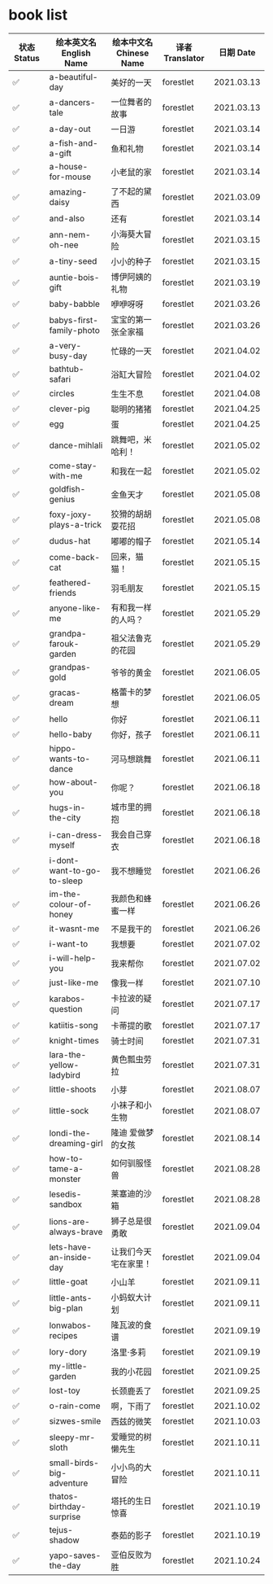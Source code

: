 # book list

| 状态 Status | 绘本英文名 English Name  | 绘本中文名 Chinese Name | 译者 Translator | 日期 Date |
| ----------- | ------------------------ | ----------------------- | --------------- | --------- |
|✅|a-beautiful-day|美好的一天|forestlet|2021.03.13|
|✅|a-dancers-tale|一位舞者的故事|forestlet|2021.03.13|
|✅|a-day-out|一日游|forestlet|2021.03.14|
|✅|a-fish-and-a-gift|鱼和礼物|forestlet|2021.03.14|
|✅|a-house-for-mouse|小老鼠的家|forestlet|2021.03.14|
|✅|amazing-daisy|了不起的黛西|forestlet|2021.03.09|
|✅|and-also|还有|forestlet|2021.03.14|
|✅|ann-nem-oh-nee|小海葵大冒险|forestlet|2021.03.15|
|✅|a-tiny-seed|小小的种子|forestlet|2021.03.15|
|✅|auntie-bois-gift|博伊阿姨的礼物|forestlet|2021.03.19|
|✅|baby-babble|咿咿呀呀|forestlet|2021.03.26|
|✅|babys-first-family-photo|宝宝的第一张全家福|forestlet|2021.03.26|
|✅|a-very-busy-day|忙碌的一天|forestlet|2021.04.02|
|✅|bathtub-safari|浴缸大冒险|forestlet|2021.04.02|
|✅|circles|生生不息|forestlet|2021.04.08|
|✅|clever-pig|聪明的猪猪|forestlet|2021.04.25|
|✅|egg|蛋|forestlet|2021.04.25|
|✅|dance-mihlali|跳舞吧，米哈利！|forestlet|2021.05.02|
|✅|come-stay-with-me|和我在一起|forestlet|2021.05.02|
|✅|goldfish-genius|金鱼天才|forestlet|2021.05.08|
|✅|foxy-joxy-plays-a-trick|狡猾的胡胡耍花招|forestlet|2021.05.08|
|✅|dudus-hat|嘟嘟的帽子|forestlet|2021.05.14|
|✅|come-back-cat|回来，猫猫！|forestlet|2021.05.15|
|✅|feathered-friends|羽毛朋友|forestlet|2021.05.15|
|✅|anyone-like-me|有和我一样的人吗？|forestlet|2021.05.29|
|✅|grandpa-farouk-garden|祖父法鲁克的花园|forestlet|2021.05.29|
|✅|grandpas-gold|爷爷的黄金|forestlet|2021.06.05|
|✅|gracas-dream|格蕾卡的梦想|forestlet|2021.06.05|
|✅|hello|你好|forestlet|2021.06.11|
|✅|hello-baby|你好，孩子|forestlet|2021.06.11|
|✅|hippo-wants-to-dance|河马想跳舞|forestlet|2021.06.11|
|✅|how-about-you|你呢？|forestlet|2021.06.18|
|✅|hugs-in-the-city|城市里的拥抱|forestlet|2021.06.18|
|✅|i-can-dress-myself|我会自己穿衣|forestlet|2021.06.18|
|✅|i-dont-want-to-go-to-sleep|我不想睡觉|forestlet|2021.06.26|
|✅|im-the-colour-of-honey|我颜色和蜂蜜一样|forestlet|2021.06.26|
|✅|it-wasnt-me|不是我干的|forestlet|2021.06.26|
|✅|i-want-to|我想要|forestlet|2021.07.02|
|✅|i-will-help-you|我来帮你|forestlet|2021.07.02|
|✅|just-like-me|像我一样|forestlet|2021.07.10|
|✅|karabos-question|卡拉波的疑问|forestlet|2021.07.17|
|✅|katiitis-song|卡蒂提的歌|forestlet|2021.07.17|
|✅|knight-times|骑士时间|forestlet|2021.07.31|
|✅|lara-the-yellow-ladybird|黄色瓢虫劳拉|forestlet|2021.07.31|
|✅|little-shoots|小芽|forestlet|2021.08.07|
|✅|little-sock|小袜子和小生物|forestlet|2021.08.07|
|✅|londi-the-dreaming-girl|隆迪 爱做梦的女孩|forestlet|2021.08.14|
|✅|how-to-tame-a-monster|如何驯服怪兽|forestlet|2021.08.28|
|✅|lesedis-sandbox|莱塞迪的沙箱|forestlet|2021.08.28|
|✅|lions-are-always-brave|狮子总是很勇敢|forestlet|2021.09.04|
|✅|lets-have-an-inside-day|让我们今天宅在家里！|forestlet|2021.09.04|
|✅|little-goat|小山羊|forestlet|2021.09.11|
|✅|little-ants-big-plan|小蚂蚁大计划|forestlet|2021.09.11|
|✅|lonwabos-recipes|隆瓦波的食谱|forestlet|2021.09.19|
|✅|lory-dory|洛里·多莉|forestlet|2021.09.19|
|✅|my-little-garden|我的小花园|forestlet|2021.09.25|
|✅|lost-toy|长颈鹿丢了|forestlet|2021.09.25|
|✅|o-rain-come|啊，下雨了|forestlet|2021.10.02|
|✅|sizwes-smile|西兹的微笑|forestlet|2021.10.03|
|✅|sleepy-mr-sloth|爱睡觉的树懒先生|forestlet|2021.10.11|
|✅|small-birds-big-adventure|小小鸟的大冒险|forestlet|2021.10.11|
|✅|thatos-birthday-surprise|塔托的生日惊喜|forestlet|2021.10.19|
|✅|tejus-shadow|泰茹的影子|forestlet|2021.10.19|
|✅|yapo-saves-the-day|亚伯反败为胜|forestlet|2021.10.24|
